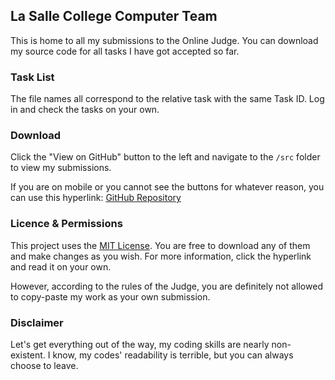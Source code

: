 ## La Salle College Computer Team

This is home to all my submissions to the Online Judge. You can download my source code for all tasks I have got accepted so far.

### Task List

The file names all correspond to the relative task with the same Task ID. Log in and check the tasks on your own.

### Download

Click the "View on GitHub" button to the left and navigate to the `/src` folder to view my submissions. 

If you are on mobile or you cannot see the buttons for whatever reason, you can use this hyperlink: [GitHub Repository](https://github.com/wlhcode/lscct/tree/master/src)

### Licence & Permissions

This project uses the [MIT License](https://opensource.org/licenses/MIT). You are free to download any of them and make changes as you wish. For more information, click the hyperlink and read it on your own.

However, according to the rules of the Judge, you are definitely not allowed to copy-paste my work as your own submission.

### Disclaimer

Let's get everything out of the way, my coding skills are nearly non-existent. I know, my codes' readability is terrible, but you can always choose to leave. 
